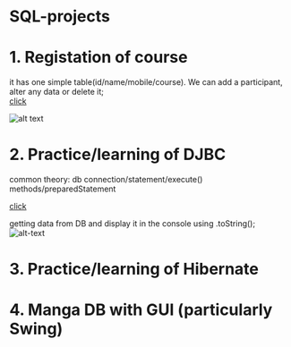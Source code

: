 # SQL-projects

<H1> 1. Registation of course</H1> 

it has one simple table(id/name/mobile/course). We can add a participant, alter any data or delete it;
<br>
[click](https://github.com/self-harm/SQL-projects/tree/main/RegistrationCourse)

![alt text](https://github.com/self-harm/SQL-projects/blob/main/SQL.PNG?raw=true)




<H1> 2. Practice/learning of DJBC</H1>
common theory:
db connection/statement/execute() methods/preparedStatement


[click](https://github.com/self-harm/SQL-projects/tree/main/JDBC_practice)

getting data from DB and display it in the console using .toString();
![alt-text](https://github.com/self-harm/SQL-projects/blob/main/1.PNG)
<H1> 3. Practice/learning of Hibernate</H1>

<H1> 4. Manga DB with GUI (particularly Swing)</H1>

